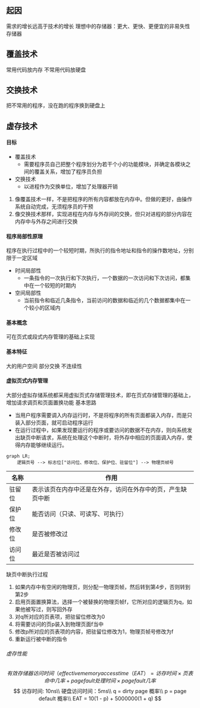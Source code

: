 ## 起因
需求的增长远高于技术的增长
理想中的存储器：更大、更快、更便宜的非易失性存储器
## 覆盖技术
常用代码放内存
不常用代码放硬盘
## 交换技术
把不常用的程序，没在跑的程序换到硬盘上
## 虚存技术
#### 目标
* 覆盖技术
  * 需要程序员自己把整个程序划分为若干个小的功能模块，并确定各模块之间的覆盖关系，增加了程序员负担
* 交换技术
  * 以进程作为交换单位，增加了处理器开销
1. 像覆盖技术一样，不是把程序的所有内容都放在内存中。但做的更好，由操作系统自动完成，无须程序员的干预
2. 像交换技术那样，实现进程在内存与外存间的交换，但只对进程的部分内容在内存中与外存之间进行交换
#### 程序局部性原理
程序在执行过程中的一个较短时期，所执行的指令地址和指令的操作数地址，分别限于一定区域
* 时间局部性
  * 一条指令的一次执行和下次执行，一个数据的一次访问和下次访问，都集中在一个较短的时期内
* 空间局部性
  * 当前指令和临近几条指令，当前访问的数据和临近的几个数据都集中在一个较小的区域内
#### 基本概念
可在页式或段式内存管理的基础上实现
#### 基本特征
大的用户空间
部分交换
不连续性
#### 虚拟页式内存管理
大部分虚拟存储系统都采用虚拟页式存储管理技术，即在页式存储管理的基础上，增加请求调页和页面置换功能
基本思路
* 当用户程序需要调入内存运行时，不是将程序的所有页面都装入内存，而是只装入部分页面，就可启动程序运行
* 在运行过程中，如果发现要运行的程序或要访问的数据不在内存，则向系统发出缺页中断请求，系统在处理这个中断时，将外存中相应的页面调入内存，使得内存能够继续运行。
``` mermaid
graph LR;
    逻辑页号 --> 标志位["访问位、修改位、保护位、驻留位"] --> 物理页帧号
```
|名称|作用|
|---|---|
|驻留位| 表示该页在内存中还是在外存，访问在外存中的页，产生缺页中断|
|保护位|能否访问（只读、可读写、可执行）|
|修改位|是否被修改过|
|访问位|最近是否被访问过|
缺页中断执行过程
1. 如果内存中有空闲的物理页，则分配一物理页帧，然后转到第4步，否则转到第2步
2. 启用页面置换算法，选择一个被替换的物理页帧f，它所对应的逻辑页为q，如果他被写过，则写回外存
3. 对q所对应的页表项，把驻留位修改为0
4. 将需要访问的页p装入到物理页面f当中
5. 修改p所对应的页表项的内容，把驻留位修改为1，物理页帧号修改为f
6. 重新运行被中断的指令
###### 虚存性能
$$
有效存储器访问时间（effective memory access time（EAT）= 访存时间 \times 页表命中几率 + page fault处理时间 \times pagefault几率
$$
$$
访存时间: 10ns\\
硬盘访问时间：5ms\\ 
q = dirty page 概率\\
p = page default 概率\\
EAT = 10(1 - p) + 5000000(1 + q)
$$